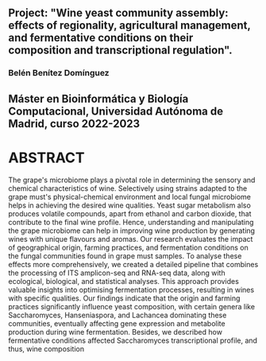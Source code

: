 ## Project: "Wine yeast community assembly: effects of regionality, agricultural management, and fermentative conditions on their composition and transcriptional regulation".

### Belén Benítez Domínguez

## Máster en Bioinformática y Biología Computacional, Universidad Autónoma de Madrid, curso 2022-2023


# ABSTRACT

The grape's microbiome plays a pivotal role in determining the sensory and chemical characteristics of wine. Selectively using strains adapted to the grape must's physical-chemical environment and local fungal microbiome helps in achieving the desired wine qualities. Yeast sugar metabolism also produces volatile compounds, apart from ethanol and carbon dioxide, that contribute to the final wine profile. Hence, understanding and manipulating the grape microbiome can help in improving wine production by generating wines with unique flavours and aromas. Our research evaluates the impact of geographical origin, farming practices, and fermentation conditions on the fungal communities found in grape must samples. To analyse these effects more comprehensively, we created a detailed pipeline that combines the processing of ITS amplicon-seq and RNA-seq data, along with ecological, biological, and statistical analyses. This approach provides valuable insights into optimising fermentation processes, resulting in wines with specific qualities. Our findings indicate that the origin and farming practices significantly influence yeast composition, with certain genera like Saccharomyces, Hanseniaspora, and Lachancea dominating these communities, eventually affecting gene expression and metabolite production during wine fermentation. Besides, we described how fermentative conditions affected Saccharomyces transcriptional profile, and thus, wine composition
